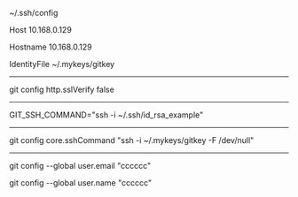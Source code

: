 ~/.ssh/config

Host 10.168.0.129

 Hostname 10.168.0.129

 IdentityFile ~/.mykeys/gitkey


-------------

git config http.sslVerify false

-----------

GIT_SSH_COMMAND="ssh -i ~/.ssh/id_rsa_example"

----------------

git config core.sshCommand "ssh -i ~/.mykeys/gitkey -F /dev/null"

-------

  git config --global user.email "cccccc"

  git config --global user.name "cccccc"

